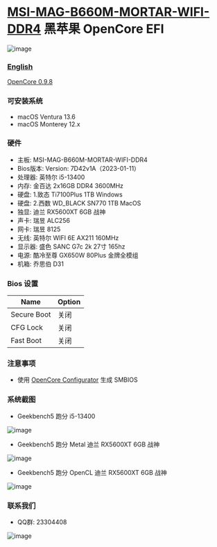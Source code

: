 # [MSI-MAG-B660M-MORTAR-WIFI-DDR4](https://www.msi.com/Motherboard/MAG-B660M-MORTAR-WIFI-DDR4)  黑苹果 OpenCore EFI

![image](ScreenShot/Motherboard.png)

### [English](README.EN.md)

[OpenCore 0.9.8](https://github.com/acidanthera/OpenCorePkg)

### 可安装系统

- macOS Ventura 13.6
- macOS Monterey 12.x

### 硬件

- 主板: MSI-MAG-B660M-MORTAR-WIFI-DDR4
- Bios版本: Version: 7D42v1A（2023-01-11）
- 处理器: 英特尔 i5-13400
- 内存: 金百达 2x16GB DDR4 3600MHz
- 硬盘: 1.致态 Ti7100Plus 1TB Windows
- 硬盘: 2.西数 WD_BLACK SN770 1TB MacOS
- 独显: 迪兰 RX5600XT 6GB 战神
- 声卡: 瑞昱 ALC256
- 网卡: 瑞昱 8125
- 无线: 英特尔 WIFI 6E AX211 160MHz
- 显示器: 盛色 SANC G7c 2k 27寸 165hz
- 电源: 酷冷至尊 GX650W 80Plus 金牌全模组
- 机箱: 乔思伯 D31

### Bios 设置

| Name        | Option |
|-------------|--------|
| Secure Boot | 关闭     |
| CFG Lock    | 关闭     |
| Fast Boot   | 关闭     |

### 注意事项

- 使用 [OpenCore Configurator](https://mackie100projects.altervista.org/opencore-configurator/) 生成 SMBIOS

### 系统截图

- Geekbench5 跑分 i5-13400

![image](ScreenShot/Geekbench5.png)

- Geekbench5 跑分 Metal 迪兰 RX5600XT 6GB 战神

![image](ScreenShot/metal.png)

- Geekbench5 跑分 OpenCL 迪兰 RX5600XT 6GB 战神

![image](ScreenShot/opencl.png)

### 联系我们

- QQ群: 23304408

![image](ScreenShot/QRCode.png)